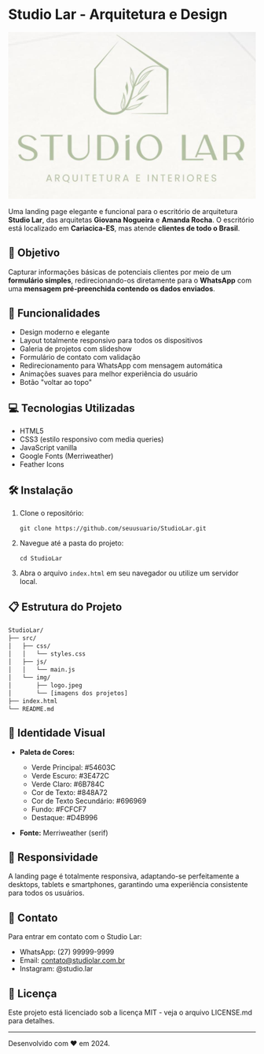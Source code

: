 # Studio Lar - Arquitetura e Design

![Studio Lar Logo](src/img/logo.jpeg)

Uma landing page elegante e funcional para o escritório de arquitetura **Studio Lar**, das arquitetas **Giovana Nogueira** e **Amanda Rocha**. O escritório está localizado em **Cariacica-ES**, mas atende **clientes de todo o Brasil**.

## 🎯 Objetivo

Capturar informações básicas de potenciais clientes por meio de um **formulário simples**, redirecionando-os diretamente para o **WhatsApp** com uma **mensagem pré-preenchida contendo os dados enviados**.

## 🌟 Funcionalidades

- Design moderno e elegante
- Layout totalmente responsivo para todos os dispositivos
- Galeria de projetos com slideshow
- Formulário de contato com validação
- Redirecionamento para WhatsApp com mensagem automática
- Animações suaves para melhor experiência do usuário
- Botão "voltar ao topo"

## 💻 Tecnologias Utilizadas

- HTML5
- CSS3 (estilo responsivo com media queries)
- JavaScript vanilla
- Google Fonts (Merriweather)
- Feather Icons

## 🛠️ Instalação

1. Clone o repositório:
   ```
   git clone https://github.com/seuusuario/StudioLar.git
   ```

2. Navegue até a pasta do projeto:
   ```
   cd StudioLar
   ```

3. Abra o arquivo `index.html` em seu navegador ou utilize um servidor local.

## 📋 Estrutura do Projeto

```
StudioLar/
├── src/
│   ├── css/
│   │   └── styles.css
│   ├── js/
│   │   └── main.js
│   └── img/
│       ├── logo.jpeg
│       └── [imagens dos projetos]
├── index.html
└── README.md
```

## 🎨 Identidade Visual

- **Paleta de Cores:**
  - Verde Principal: #54603C
  - Verde Escuro: #3E472C
  - Verde Claro: #6B784C
  - Cor de Texto: #848A72
  - Cor de Texto Secundário: #696969
  - Fundo: #FCFCF7
  - Destaque: #D4B996

- **Fonte:** Merriweather (serif)

## 📱 Responsividade

A landing page é totalmente responsiva, adaptando-se perfeitamente a desktops, tablets e smartphones, garantindo uma experiência consistente para todos os usuários.

## 📱 Contato

Para entrar em contato com o Studio Lar:
- WhatsApp: (27) 99999-9999
- Email: contato@studiolar.com.br
- Instagram: @studio.lar

## 📄 Licença

Este projeto está licenciado sob a licença MIT - veja o arquivo LICENSE.md para detalhes.

---

Desenvolvido com ❤️ em 2024. 